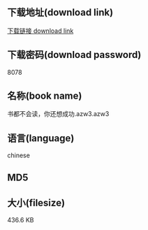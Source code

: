 ## 下载地址(download link)
[下载链接 download link](https://tutu365.netlify.app/?s=%E4%B9%A6%E9%83%BD%E4%B8%8D%E4%BC%9A%E8%AF%BB%EF%BC%8C%E4%BD%A0%E8%BF%98%E6%83%B3%E6%88%90%E5%8A%9F.azw3)

## 下载密码(download password)
8078

## 名称(book name)
书都不会读，你还想成功.azw3.azw3

## 语言(language)
chinese

## MD5


## 大小(filesize)
436.6 KB
